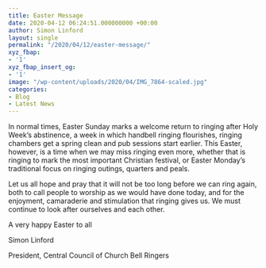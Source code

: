 ```yaml
---
title: Easter Message
date: 2020-04-12 06:24:51.000000000 +00:00
author: Simon Linford
layout: single
permalink: "/2020/04/12/easter-message/"
xyz_fbap:
- '1'
xyz_fbap_insert_og:
- '1'
image: "/wp-content/uploads/2020/04/IMG_7864-scaled.jpg"
categories:
- Blog
- Latest News
---
```

In normal times, Easter Sunday marks a welcome return to ringing after Holy Week’s abstinence, a week in which handbell ringing flourishes, ringing chambers get a spring clean and pub sessions start earlier. This Easter, however, is a time when we may miss ringing even more, whether that is ringing to mark the most important Christian festival, or Easter Monday’s traditional focus on ringing outings, quarters and peals.

Let us all hope and pray that it will not be too long before we can ring again, both to call people to worship as we would have done today, and for the enjoyment, camaraderie and stimulation that ringing gives us. We must continue to look after ourselves and each other.

A very happy Easter to all

Simon Linford

President, Central Council of Church Bell Ringers

&nbsp;
